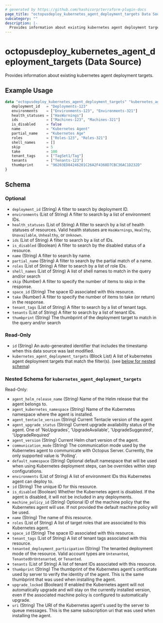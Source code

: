 ```yaml
---
# generated by https://github.com/hashicorp/terraform-plugin-docs
page_title: "octopusdeploy_kubernetes_agent_deployment_targets Data Source - terraform-provider-octopusdeploy"
subcategory: ""
description: |-
  Provides information about existing kubernetes agent deployment targets.
---
```


# octopusdeploy_kubernetes_agent_deployment_targets (Data Source)

Provides information about existing kubernetes agent deployment targets.

## Example Usage

```terraform
data "octopusdeploy_kubernetes_agent_deployment_targets" "kubernetes_agent_deployment_targets" {
   deployment_id   = "Deployments-123"
   environments    = ["Environments-123", "Environments-321"]
   health_statuses = ["HasWarnings"]
   ids             = ["Machines-123", "Machines-321"]
   is_disabled     = false
   name            = "Kubernetes Agent"
   partial_name    = "Kubernetes Age"
   roles           = ["Roles-123", "Roles-321"]
   shell_names     = []
   skip            = 5
   take            = 100
   tenant_tags     = ["TagSet1/Tag"]
   tenants         = ["Tenants-123"]
   thumbprint      = "96203ED84246201C26A2F4360D7CBC36AC1D232D"
}
```

<!-- schema generated by tfplugindocs -->
## Schema

### Optional

- `deployment_id` (String) A filter to search by deployment ID.
- `environments` (List of String) A filter to search by a list of environment IDs.
- `health_statuses` (List of String) A filter to search by a list of health statuses of resources. Valid health statuses are `HasWarnings`, `Healthy`, `Unavailable`, `Unhealthy`, or `Unknown`.
- `ids` (List of String) A filter to search by a list of IDs.
- `is_disabled` (Boolean) A filter to search by the disabled status of a resource.
- `name` (String) A filter to search by name.
- `partial_name` (String) A filter to search by the partial match of a name.
- `roles` (List of String) A filter to search by a list of role IDs.
- `shell_names` (List of String) A list of shell names to match in the query and/or search
- `skip` (Number) A filter to specify the number of items to skip in the response.
- `space_id` (String) The space ID associated with this resource.
- `take` (Number) A filter to specify the number of items to take (or return) in the response.
- `tenant_tags` (List of String) A filter to search by a list of tenant tags.
- `tenants` (List of String) A filter to search by a list of tenant IDs.
- `thumbprint` (String) The thumbprint of the deployment target to match in the query and/or search

### Read-Only

- `id` (String) An auto-generated identifier that includes the timestamp when this data source was last modified.
- `kubernetes_agent_deployment_targets` (Block List) A list of kubernetes agent deployment targets that match the filter(s). (see [below for nested schema](#nestedblock--kubernetes_agent_deployment_targets))

<a id="nestedblock--kubernetes_agent_deployment_targets"></a>
### Nested Schema for `kubernetes_agent_deployment_targets`

Read-Only:

- `agent_helm_release_name` (String) Name of the Helm release that the agent belongs to.
- `agent_kubernetes_namespace` (String) Name of the Kubernetes namespace where the agent is installed.
- `agent_tentacle_version` (String) Current Tentacle version of the agent
- `agent_upgrade_status` (String) Current upgrade availability status of the agent. One of 'NoUpgrades', 'UpgradeAvailable', 'UpgradeSuggested', 'UpgradeRequired'
- `agent_version` (String) Current Helm chart version of the agent.
- `communication_mode` (String) The communication mode used by the Kubernetes agent to communicate with Octopus Server. Currently, the only supported value is 'Polling'.
- `default_namespace` (String) Optional default namespace that will be used when using Kubernetes deployment steps, can be overrides within step configurations.
- `environments` (List of String) A list of environment IDs this Kubernetes agent can deploy to.
- `id` (String) The unique ID for this resource.
- `is_disabled` (Boolean) Whether the Kubernetes agent is disabled. If the agent is disabled, it will not be included in any deployments.
- `machine_policy_id` (String) Optional ID of the machine policy that the Kubernetes agent will use. If not provided the default machine policy will be used.
- `name` (String) The name of this resource.
- `roles` (List of String) A list of target roles that are associated to this Kubernetes agent.
- `space_id` (String) The space ID associated with this resource.
- `tenant_tags` (List of String) A list of tenant tags associated with this resource.
- `tenanted_deployment_participation` (String) The tenanted deployment mode of the resource. Valid account types are `Untenanted`, `TenantedOrUntenanted`, or `Tenanted`.
- `tenants` (List of String) A list of tenant IDs associated with this resource.
- `thumbprint` (String) The thumbprint of the Kubernetes agent's certificate used by server to verify the identity of the agent. This is the same thumbprint that was used when installing the agent.
- `upgrade_locked` (Boolean) If enabled the Kubernetes agent will not automatically upgrade and will stay on the currently installed version, even if the associated machine policy is configured to automatically upgrade.
- `uri` (String) The URI of the Kubernetes agent's used by the server to queue messages. This is the same subscription uri that was used when installing the agent.


